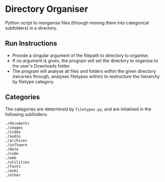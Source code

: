 # Directory Organiser
Python script to reorganise files (through moving them into categorical subfolders) in a directory.

## Run Instructions
- Provide a singular argument of the filepath to directory to organise.
- If no argument is given, the program will set the directory to organise to the user's Downloads folder.
- The program will analyse all files and folders within the given directory (recurses through, analyses filetypes within) to restructure the hierarchy by filetype category.

## Categories
The categories are determined by `filetypes.py`, and are intialised in the following subfolders:
```
./documents
./images
./video
./audio
./archives
./software
./data
./code
./web
./utilities
./fonts
./anki
./other
```
